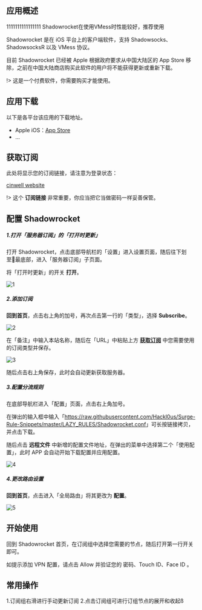 ## 应用概述
1111111111111111
Shadowrocket在使用VMess时性能较好，推荐使用

Shadowrocket 是在 iOS 平台上的客户端软件，支持 Shadowsocks、ShadowsocksR 以及 VMess 协议。

目前 Shadowrocket 已经被 Apple 根据政府要求从中国大陆区的 App Store 移除，之前在中国大陆商店购买此软件的用户将不能获得更新或重新下载。

!> 这是一个付费软件，你需要购买才能使用。

## 应用下载

以下是各平台该应用的下载地址。

- Apple iOS：[App Store](https://itunes.apple.com/us/app/shadowrocket/id932747118?mt=8)
- ...

## 获取订阅

此处将显示您的订阅链接，请注意为登录状态：

[cinwell website](/sublink?type=shadowrocket ':include :type=markdown')

!> 这个 **订阅链接** 非常重要，你应当把它当做密码一样妥善保管。

## 配置 Shadowrocket

##### 1.打开「服务器订阅」的「打开时更新」
打开 Shadowrocket，点击底部导航栏的「设置」进入设置页面，随后往下划至最底部，进入「服务器订阅」子页面。

将「打开时更新」的开关 **打开**。

![1](https://i.loli.net/2019/01/13/5c3a5bee38465.jpeg ':size=600')

##### 2.添加订阅

**回到首页**，点击右上角的加号，再次点击第一行的「类型」，选择 **Subscribe**。

![2](https://i.loli.net/2019/01/13/5c3a5ddd2f5bf.jpeg ':size=600')

在「备注」中输入本站名称，随后在「URL」中粘贴上方 **[获取订阅](#获取订阅)** 中您需要使用的订阅类型并保存。

![3](https://i.loli.net/2019/01/13/5c3a5edd7c257.jpeg ':size=200')

随后点击右上角保存，此时会自动更新获取服务器。

##### 3.配置分流规则

在底部导航栏进入「配置」页面，点击右上角加号。

在弹出的输入框中输入「<https://raw.githubusercontent.com/Hackl0us/Surge-Rule-Snippets/master/LAZY_RULES/Shadowrocket.conf>」可长按链接拷贝，并点击下载。

随后点击 **远程文件** 中新增的配置文件地址，在弹出的菜单中选择第二个「使用配置」，此时 APP 会自动开始下载配置并应用配置。

![4](https://i.loli.net/2019/01/13/5c3a615f60e87.png ':size=600')

##### 4.更改路由设置

**回到首页**，点击进入「全局路由」将其更改为 **配置**。

![5](https://i.loli.net/2019/01/13/5c3a63f4adce6.jpeg ':size=400')


## 开始使用

回到 Shadowrocket 首页，在订阅组中选择您需要的节点，随后打开第一行开关即可。

如提示添加 VPN 配置，请点击 Allow 并验证您的 密码、Touch ID、Face ID 。


## 常用操作

1.订阅组右滑进行手动更新订阅
2.点击订阅组可进行订组节点的展开和收起ß
